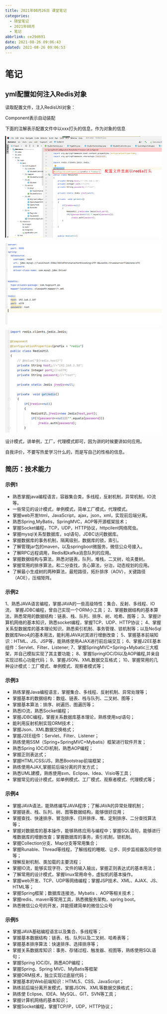 ```yaml
---
title: 2021年08月26日 课堂笔记
categories:
  - 随堂笔记
  - 2021年08月
  - 笔记
abbrlink: ce29d691
date: 2021-08-26 09:06:43
pdated: 2021-08-26 09:06:53
---
```

# 笔记

## yml配置如何注入Redis对象

读取配置文件，注入RedisUtil对象：

Component表示自动装配

下面的注解表示配置文件中以xxx打头的信息，作为对象的信息

![image-20210826091220104](https://raw.githubusercontent.com/lanlan2017/images/master/Blog/Sum/20210826091227.png)



![image-20210826091728818](https://raw.githubusercontent.com/lanlan2017/images/master/Blog/Sum/20210826091729.png)

![image-20210826091736374](https://raw.githubusercontent.com/lanlan2017/images/master/Blog/Sum/20210826091736.png)

设计模式，讲单例，工厂，代理模式即可，因为讲的时候要讲如何应用。



自我评价，不要写热爱学习什么的，而是写自己的性格的信息。

## 简历：技术能力

### 示例1
- 熟悉掌握java编程语言，容器集合类，多线程，反射机制，异常机制，IO流等。
- 一些常见的设计模式，单例模式，简单工厂模式，代理模式。
- 掌握web开发html，JavaScript，ajax，json，xml，实现前后端分离。
- 熟悉Spring,MyBatis，SpringMVC，AOP等开源框架技术；
- 掌握Socket编程，TCP，UDP，HTTP协议，httpcilent网络爬虫。
- 掌握mysql关系型数据库，sql语句，JDBC访问数据库。
- 掌握数据库的事务机制，隔离级别，数据库的锁，索引。
- 了解管理jar包的maven，以及springboot微服务，微信公众号接入。
- 了解RPC远程调用，Redis和kafka消息队列的应用。
- 掌握数据结构与算法，熟悉对链表，队列，堆栈，二叉树，哈夫曼树。
- 掌握常用的排序算法，和二分查找，贪心算法，分治，动态规划的应用。
- 了解最小生成树的两种算法，最短路径，拓扑排序（AOV），关键路径（AOE），压缩矩阵。

### 示例2

1、熟悉JAVA语言编程，掌握JAVA的一些高级特性：集合、反射、多线程、IO流，  掌握JDBC编程，曾自己实现一个ORM小工具；
2、掌握数据结构的基本算法，熟悉常用的数据结构：链表、栈、队列、排序、树、哈希、图等；
3、掌握计算机网络的基本知识，熟悉socket编程，掌握TCP、UDP、HTTP协议；
4、掌握关系型数据库的基本理论知识，熟悉索引机制、事务管理、锁机制等；以及NoSql数据库Neo4j的基本用法，能利用JAVA对其进行增删改查；
5、掌握基本前端知识：HTML、JS、JSP等，能熟练使用AJAX进行前后端交互；
6、掌握J2EE基本组件：Servlet、Filter、Listener;
7、掌握SpringMVC+Spring+Mybatic三大框架，并自己模拟实现了其主要功能；
8、掌握SpringIOC/DI以及AOP编程,并亲自实现过核心功能代码；
9、掌握JSON、XML数据交互格式；
10、掌握常用的几种设计模式：工厂模式、单例模式、观察者模式等；

### 示例3
- 熟练掌握Java编程语言，掌握集合、多线程、反射机制、异常处理等；
- 掌握基本的数据结构：数组、链表、栈与队列、二叉树、图等；
- 掌握基本算法：排序、树遍历、图遍历等；
- 熟悉IO流，熟悉Socket编程；
- 掌握JDBC编程，掌握关系数据库基本理论，熟练使用sql语句；
- 能利用反射机制实现ORM技术；
- 掌握Json、XML数据交换格式；
- 掌握J2EE组件：Servlet、Filter、Listener；
- 熟练使用SSM（Spring+SpringMVC+Mybatis）框架进行软件开发；
- 熟悉Spring IOC/DI机制，熟悉AOP编程；
- 掌握正则表达式；
- 掌握HTML/CSS/JS，熟悉Bootstrap前端框架；
- 熟练使用AJAX,掌握前后端分离的开发方式；
- 熟悉UML建模，熟练使用svn、Eclipse、Idea、Visio等工具；
- 掌握常见的设计模式，如单例模式、工厂模式、观察者模式、代理模式等；

### 示例4
- 掌握JAVA语法，能熟练编写JAVA程序；了解JAVA的异常处理机制；
- 掌握链表、栈、队列、树、图等数据结构，能够很好应用；
- 掌握查找、快速排序、冒泡排序、归并排序、堆、定制排序、二分查找算法等；
- 掌握对数据库的基本操作，能够熟练应用与编程中；掌握SQL语句，能够进行堆数据库的增删改查；掌握数据库的事务，索引机制，锁机制。
- 掌握Collection分支、Map分支等常用集合；
- 掌握Runable、Thread等线程，了解线程的睡眠、让步、同步监视器及同步锁等；
- 理解反射机制、类加载的主要流程；
- 掌握IO流，能够实现字符、文件的输入输出，掌握正则表达式的基本用法；
- 了解常用的设计模式，掌握linux常用命令，虚拟机的基本操作。
- 掌握web开发、TCP、UDP等网络编程；掌握JSP技术、XML、AJAX、JS、HTML等；
- 掌握Spring框架；数据库连接池，Mybatis 、AOP等相关技术；
- 掌握redis、maven等常用工具，熟悉微服务架构，spring boot。
- 熟悉微信公众号的开发，并能搭建简单的微信公众号


### 示例5
- 掌握JAVA基础编程语言以及集合、多线程等；
- 掌握基本数据结构：链表、栈、队列以及二叉树、哈希表等；
- 掌握基本排序算法：快速排序、选择排序等；
- 掌握关系数据库知识：事务、存储过程、触发器、视图等，熟练使用SQL语句；
- 掌握Spring IOC/DI，熟悉AOP编程；
- 掌握Spring、Spring MVC、MyBatis等框架
- 掌握ORM技术，独立实现过底层代码；
- 掌握基本的Web前端知识：HTML5、CSS、JavaScript；
- 熟练前后端分离开发模式，掌握JSON、XML等数据交换格式；
- 熟练使	Eclipse、IDEA、MySQL、GIT、SVN等工具；
- 掌握计算机网络的基本知识；
- 掌握Socket编程，掌握TCP/IP，UDP，HTTP协议；
